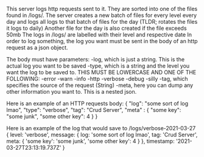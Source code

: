 This server logs http requests sent to it. They are sorted into one of the files found in /logs/.
The server creates a new batch of files for every level every day and logs all logs to that batch of files for the day (TLDR; rotates the files it logs to daily)
Another file for the day is also created if the file exceeds 50mb
The logs in /logs/ are labelled with their level and respective date
In order to log something, the log you want must be sent in the body of an http request as a json object.

The body must have parameters:
  -log, which is just a string. This is the actual log you want to be saved
  -type, which is a string and the level you want the log to be saved to. THIS MUST BE LOWERCASE AND ONE OF THE FOLLOWING:
    -error
    -warn
    -info
    -http
    -verbose
    -debug
    -silly
  -tag, which specifies the source of the request (String)
  -meta, here you can dump any other information you want to. This is a nested json.

Here is an example of an HTTP requests body:
{
    "log": "some sort of log lmao",
    "type": "verbose",
    "tag": "Crud Server",
    "meta" : {
        "some key": "some junk",
        "some other key": 4
    }
}

Here is an example of the log that would save to /logs/verbose-2021-03-27
{
  level: 'verbose',
  message: {
    log: 'some sort of log lmao',
    tag: 'Crud Server',
    meta: { 'some key': 'some junk', 'some other key': 4 }
  },
  timestamp: '2021-03-27T23:13:19.737Z'
}
